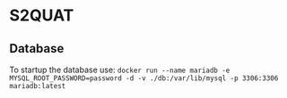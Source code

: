 # S2QUAT


## Database
To startup the database use: `docker run --name mariadb -e MYSQL_ROOT_PASSWORD=password -d -v ./db:/var/lib/mysql -p 3306:3306 mariadb:latest`